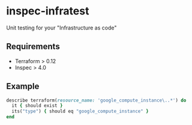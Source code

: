 # inspec-infratest
Unit testing for your "Infrastructure as code"

## Requirements

 - Terraform > 0.12
 - Inspec > 4.0

## Example

```ruby
describe terraform(resource_name: 'google_compute_instance\..*') do
  it { should exist }
  its("type") { should eq "google_compute_instance" }
end
```

